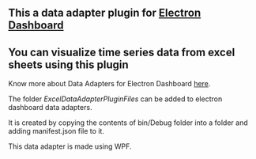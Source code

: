 ## This a data adapter plugin for [Electron Dashboard](https://github.com/nagasudhirpulla/electron_react_dashboard/)

## You can visualize time series data from excel sheets using this plugin

Know more about Data Adapters for Electron Dashboard [here](https://github.com/nagasudhirpulla/electron_react_dashboard/wiki/Data-Adapters).

The folder *ExcelDataAdapterPluginFiles* can be added to electron dashboard data adapters. 

It is created by copying the contents of bin/Debug folder into a folder and adding manifest.json file to it.

This data adapter is made using WPF.
